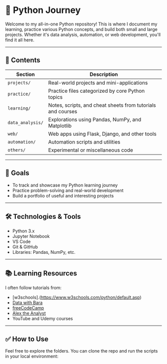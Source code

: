 # 🐍 Python Journey

Welcome to my all-in-one Python repository! This is where I document my learning, practice various Python concepts, and build both small and large projects. Whether it's data analysis, automation, or web development, you'll find it all here.

---

## 📌 Contents

| Section        | Description                                                  |
|----------------|--------------------------------------------------------------|
| `projects/`     | Real-world projects and mini-applications                    |
| `practice/`     | Practice files categorized by core Python topics            |
| `learning/`     | Notes, scripts, and cheat sheets from tutorials and courses |
| `data_analysis/`| Explorations using Pandas, NumPy, and Matplotlib            |
| `web/`          | Web apps using Flask, Django, and other tools               |
| `automation/`   | Automation scripts and utilities                             |
| `others/`       | Experimental or miscellaneous code                          |

---

## 🎯 Goals

- To track and showcase my Python learning journey
- Practice problem-solving and real-world development
- Build a portfolio of useful and interesting projects

---

## 🛠️ Technologies & Tools

- Python 3.x
- Jupyter Notebook
- VS Code
- Git & GitHub
- Libraries: Pandas, NumPy, etc.

---

## 📚 Learning Resources

I often follow tutorials from:
- [w3schools].(https://www.w3schools.com/python/default.asp)
- [Data with Bara](https://www.youtube.com/@DataWithBaraa)
- [freeCodeCamp](https://www.freecodecamp.org/)
- [Alex the Analyst](https://www.youtube.com/@AlexTheAnalyst)
- YouTube and Udemy courses

---

## ✅ How to Use

Feel free to explore the folders. You can clone the repo and run the scripts in your local environment:

